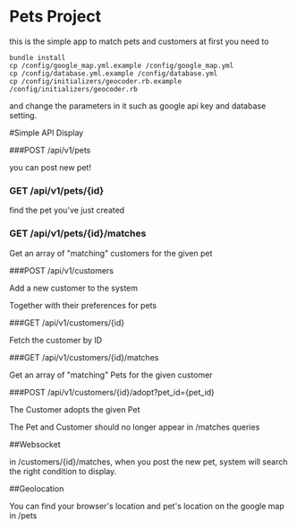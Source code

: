 Pets Project
=

this is the simple app to match pets and customers
at first you need to 

```
bundle install
cp /config/google_map.yml.example /config/google_map.yml
cp /config/database.yml.example /config/database.yml
cp /config/initializers/geocoder.rb.example /config/initializers/geocoder.rb
```
and change the parameters in it such as google api key and database setting.


#Simple API Display



###POST /api/v1/pets

you can post new pet!

### GET /api/v1/pets/{id}

find the pet you've just created

### GET /api/v1/pets/{id}/matches

Get an array of "matching" customers for the given pet

###POST /api/v1/customers

Add a new customer to the system

Together with their preferences for pets

###GET /api/v1/customers/{id}

Fetch the customer by ID

###GET /api/v1/customers/{id}/matches

Get an array of "matching" Pets for the given customer

###POST /api/v1/customers/{id}/adopt?pet_id={pet_id}

The Customer adopts the given Pet

The Pet and Customer should no longer appear in /matches queries


##Websocket

in /customers/{id}/matches, when you post the new pet, system will search the right condition to display.


##Geolocation

You can find your browser's location and pet's location on the google map in /pets

